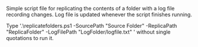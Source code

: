 Simple script file for replicating the contents of a folder with a log file recording changes. Log file is updated whenever the script finishes running.

Type '.\replicatefolders.ps1 -SourcePath "Source Folder" -ReplicaPath "ReplicaFolder" -LogFilePath "LogFolder/logfile.txt" ' without single quotations to run it.
